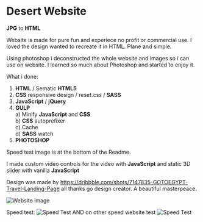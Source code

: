 # Desert Website

**JPG** to **HTML**

Website is made for pure fun and experiece no profit or commercial use. I loved the design wanted to recreate it in HTML. Plane and simple.

Using photoshop i deconstructed the whole website and images so i can use on website. I learned so much about Photoshop and started to enjoy it.

What i done:

1. **HTML** / Sematic **HTML5** 
2. **CSS** responsive design / reset.css / **SASS**
3. **JavaScript** / **jQuery**
4. **GULP**
&nbsp; &nbsp;<br/> a) Minify **JavaScript** and **CSS**
&nbsp; &nbsp;<br/> b) **CSS** autoprefixer
&nbsp; &nbsp;<br/> c) Cache
&nbsp; &nbsp;<br/> d) **SASS** watch
5. **PHOTOSHOP**

Speed test image is at the bottom of the Readme.

I made custom video controls for the video with **JavaScript** and static 3D slider with vanilla **JavaScript**

Design was made by https://dribbble.com/shots/7147835-GOTOEGYPT-Travel-Landing-Page all thanks go design creator. A beautiful masterpeace.

![Website image](https://i.imgur.com/hIh9fEZ.jpg)

Speed test:
![Speed Test](https://i.ibb.co/3hSZ5vX/screencapture-gtmetrix-reports-brankoanokic-com-rw-K38a-BF-2019-12-07-16-23-22.png)
AND on other speed website test
![Speed Test](https://i.ibb.co/CH9qt8x/spped-Test.png)

